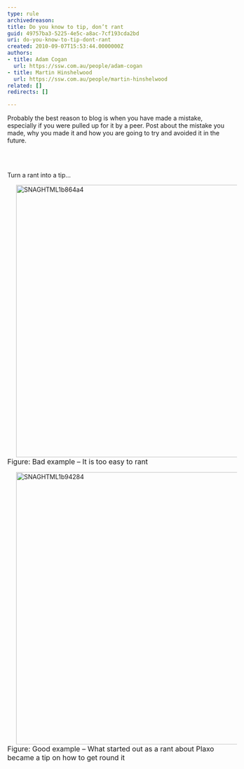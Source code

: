 ```yaml
---
type: rule
archivedreason: 
title: Do you know to tip, don’t rant
guid: 49757ba3-5225-4e5c-a8ac-7cf193cda2bd
uri: do-you-know-to-tip-dont-rant
created: 2010-09-07T15:53:44.0000000Z
authors:
- title: Adam Cogan
  url: https://ssw.com.au/people/adam-cogan
- title: Martin Hinshelwood
  url: https://ssw.com.au/people/martin-hinshelwood
related: []
redirects: []

---
```



Probably the best reason to blog is when you have made a mistake, especially if you were pulled up for it by a peer. Post about the mistake you made, why you made it and how you are going to try and avoided it in the future. 

<br><excerpt class='endintro'></excerpt><br>

  <p>Turn a rant into a tip… </p>
<p><img title="SNAGHTML1b864a4" style="background-image&#58;none;border-bottom&#58;0px;border-left&#58;0px;margin&#58;0px 20px;padding-left&#58;0px;width&#58;800px;padding-right&#58;0px;display&#58;inline;height&#58;621px;border-top&#58;0px;border-right&#58;0px;padding-top&#58;0px;" alt="SNAGHTML1b864a4" src="/PublishingImages/RulesBloggingTipBad.jpg" border="0" /><br>
<font class="ms-rteCustom-FigureBad" size="+0">Figure&#58; Bad example&#160;– It is too easy to rant </font></p>
<p><img title="SNAGHTML1b94284" style="background-image&#58;none;border-bottom&#58;0px;border-left&#58;0px;margin&#58;0px 20px;padding-left&#58;0px;width&#58;800px;padding-right&#58;0px;display&#58;inline;height&#58;621px;border-top&#58;0px;border-right&#58;0px;padding-top&#58;0px;" alt="SNAGHTML1b94284" src="/PublishingImages/RulesBloggingTipGood.jpg" border="0" /><font class="ms-rteCustom-FigureGood" size="+0">Figure&#58; Good example&#160;– What started out as a rant about Plaxo became a tip on how to get round it<br>
</font></p>



